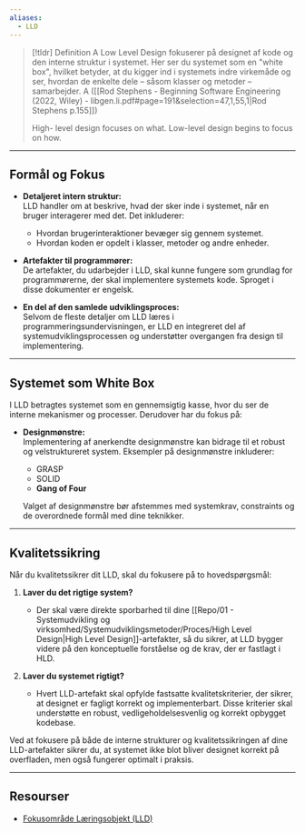 ```yaml
---
aliases:
  - LLD
---
```

>[!tldr] Definition
A Low Level Design fokuserer på designet af kode og den interne struktur i systemet. Her ser du systemet som en "white box", hvilket betyder, at du kigger ind i systemets indre virkemåde og ser, hvordan de enkelte dele – såsom klasser og metoder – samarbejder.
A 
> ([[Rod Stephens - Beginning Software Engineering (2022, Wiley) - libgen.li.pdf#page=191&selection=47,1,55,1|Rod Stephens p.155]])
>
> High- level design focuses on what. Low-level design begins to focus on how.

---

## Formål og Fokus
- **Detaljeret intern struktur:**  
  LLD handler om at beskrive, hvad der sker inde i systemet, når en bruger interagerer med det. Det inkluderer:
  - Hvordan brugerinteraktioner bevæger sig gennem systemet.
  - Hvordan koden er opdelt i klasser, metoder og andre enheder.
  
- **Artefakter til programmører:**  
  De artefakter, du udarbejder i LLD, skal kunne fungere som grundlag for programmørerne, der skal implementere systemets kode. Sproget i disse dokumenter er engelsk.

- **En del af den samlede udviklingsproces:**  
  Selvom de fleste detaljer om LLD læres i programmeringsundervisningen, er LLD en integreret del af systemudviklingsprocessen og understøtter overgangen fra design til implementering.

---

## Systemet som White Box
I LLD betragtes systemet som en gennemsigtig kasse, hvor du ser de interne mekanismer og processer. Derudover har du fokus på:

- **Designmønstre:**  
  Implementering af anerkendte designmønstre kan bidrage til et robust og velstruktureret system. Eksempler på designmønstre inkluderer:
  - GRASP
  - SOLID
  - **Gang of Four**

  Valget af designmønstre bør afstemmes med systemkrav, constraints og de overordnede formål med dine teknikker.

---

## Kvalitetssikring
Når du kvalitetssikrer dit LLD, skal du fokusere på to hovedspørgsmål:

1. **Laver du det rigtige system?**  
   - Der skal være direkte sporbarhed til dine [[Repo/01 - Systemudvikling og virksomhed/Systemudviklingsmetoder/Proces/High Level Design|High Level Design]]-artefakter, så du sikrer, at LLD bygger videre på den konceptuelle forståelse og de krav, der er fastlagt i HLD.

2. **Laver du systemet rigtigt?**  
   - Hvert LLD-artefakt skal opfylde fastsatte kvalitetskriterier, der sikrer, at designet er fagligt korrekt og implementerbart. Disse kriterier skal understøtte en robust, vedligeholdelsesvenlig og korrekt opbygget kodebase.

Ved at fokusere på både de interne strukturer og kvalitetssikringen af dine LLD-artefakter sikrer du, at systemet ikke blot bliver designet korrekt på overfladen, men også fungerer optimalt i praksis.

---

## Resourser
- [Fokusområde Læringsobjekt (LLD)](https://rise.articulate.com/share/C9x7c641Qf8pDgT76Nqqy6ykP99dRgRJ#/lessons/IHDGRK5qcsNgB0DY7Cxi8q8JCxh-jftP)